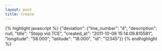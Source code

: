 ```yaml
---
layout: post
title: Create 
---
```


{% highlight javascript %}
{"deviation": {"line_number": "4", "description": null, "title": "Stopp vid TCE", "created_at": "2011-10-08 15:14:09.815581", "longitude": "58.000", "latitude": "18.000", "id": "12345"}}
{% endhighlight %}
